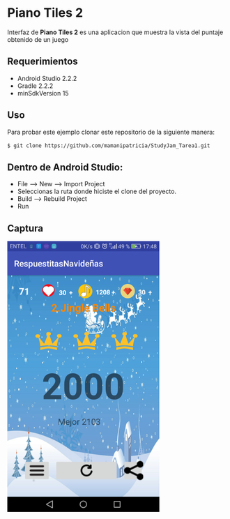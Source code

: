 Piano Tiles 2
===

Interfaz de **Piano Tiles 2** es una aplicacion que muestra la vista del puntaje obtenido de un juego

Requerimientos
----

 - Android Studio 2.2.2
 - Gradle 2.2.2
 - minSdkVersion 15

Uso
---
Para probar este ejemplo clonar este repositorio de la siguiente manera:
```bash
$ git clone https://github.com/mamanipatricia/StudyJam_Tarea1.git
```
Dentro de Android Studio:
---
 - File --> New --> Import Project
 - Seleccionas la ruta donde hiciste el clone del proyecto.
 - Build --> Rebuild Project
 - Run

Captura
------
![image](images/captura.png)
